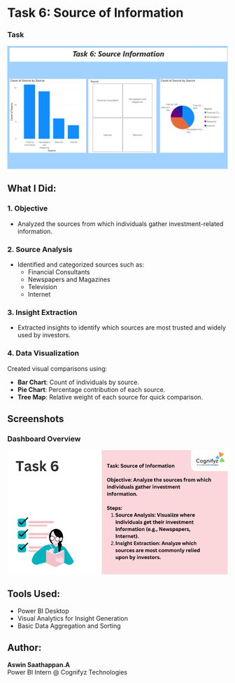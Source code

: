 
# Task 6: Source of Information

### Task
![Task](Screenshot%202025-07-03%20223229.png)

## What I Did:

### 1. **Objective**
- Analyzed the sources from which individuals gather investment-related information.

### 2. **Source Analysis**
- Identified and categorized sources such as:
  - Financial Consultants  
  - Newspapers and Magazines  
  - Television  
  - Internet

### 3. **Insight Extraction**
- Extracted insights to identify which sources are most trusted and widely used by investors.

### 4. **Data Visualization**
Created visual comparisons using:
- **Bar Chart**: Count of individuals by source.
- **Pie Chart**: Percentage contribution of each source.
- **Tree Map**: Relative weight of each source for quick comparison.

## Screenshots

### Dashboard Overview
![Dashboard Screenshot](Screenshot%202025-07-03%20223559.png)

## Tools Used:
- Power BI Desktop  
- Visual Analytics for Insight Generation  
- Basic Data Aggregation and Sorting

## Author:
**Aswin Saathappan.A**  
Power BI Intern @ Cognifyz Technologies
